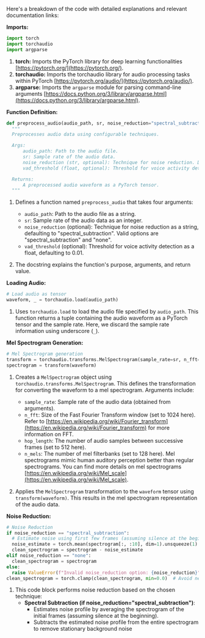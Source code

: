 Here's a breakdown of the code with detailed explanations and relevant documentation links:

**Imports:**

```python
import torch
import torchaudio
import argparse
```

1. **torch:** Imports the PyTorch library for deep learning functionalities [https://pytorch.org/](https://pytorch.org/).
2. **torchaudio:** Imports the torchaudio library for audio processing tasks within PyTorch [https://pytorch.org/audio/](https://pytorch.org/audio/).
3. **argparse:** Imports the `argparse` module for parsing command-line arguments [https://docs.python.org/3/library/argparse.html](https://docs.python.org/3/library/argparse.html).

**Function Definition:**

```python
def preprocess_audio(audio_path, sr, noise_reduction="spectral_subtraction", vad_threshold=0.01):
  """
  Preprocesses audio data using configurable techniques.

  Args:
      audio_path: Path to the audio file.
      sr: Sample rate of the audio data.
      noise_reduction (str, optional): Technique for noise reduction. Defaults to "spectral_subtraction".
      vad_threshold (float, optional): Threshold for voice activity detection. Defaults to 0.01.

  Returns:
      A preprocessed audio waveform as a PyTorch tensor.
  """
```

1. Defines a function named `preprocess_audio` that takes four arguments:
    - `audio_path`: Path to the audio file as a string.
    - `sr`: Sample rate of the audio data as an integer. 
    - `noise_reduction` (optional): Technique for noise reduction as a string, defaulting to "spectral_subtraction". Valid options are "spectral_subtraction" and "none".
    - `vad_threshold` (optional): Threshold for voice activity detection as a float, defaulting to 0.01.

2. The docstring explains the function's purpose, arguments, and return value.

**Loading Audio:**

```python
# Load audio as tensor
waveform, _ = torchaudio.load(audio_path)
```

1. Uses `torchaudio.load` to load the audio file specified by `audio_path`. This function returns a tuple containing the audio waveform as a PyTorch tensor and the sample rate.  Here, we discard the sample rate information using  underscore (`_`).

**Mel Spectrogram Generation:**

```python
# Mel Spectrogram generation
transform = torchaudio.transforms.MelSpectrogram(sample_rate=sr, n_fft=1024, hop_length=512, n_mels=128)
spectrogram = transform(waveform)
```

1. Creates a `MelSpectrogram` object using `torchaudio.transforms.MelSpectrogram`. This defines the transformation for converting the waveform to a mel spectrogram. Arguments include:
    - `sample_rate`: Sample rate of the audio data (obtained from arguments).
    - `n_fft`: Size of the Fast Fourier Transform window (set to 1024 here). Refer to [https://en.wikipedia.org/wiki/Fourier_transform](https://en.wikipedia.org/wiki/Fourier_transform) for more information on FFT.
    - `hop_length`: The number of audio samples between successive frames (set to 512 here).
    - `n_mels`: The number of mel filterbanks (set to 128 here). Mel spectrograms mimic human auditory perception better than regular spectrograms. You can find more details on mel spectrograms [https://en.wikipedia.org/wiki/Mel_scale](https://en.wikipedia.org/wiki/Mel_scale).

2. Applies the `MelSpectrogram` transformation to the `waveform` tensor using `transform(waveform)`. This results in the mel spectrogram representation of the audio data.

**Noise Reduction:**

```python
# Noise Reduction
if noise_reduction == "spectral_subtraction":
  # Estimate noise using first few frames (assuming silence at the beginning)
  noise_estimate = torch.mean(spectrogram[:, :10], dim=1).unsqueeze(1)
  clean_spectrogram = spectrogram - noise_estimate
elif noise_reduction == "none":
  clean_spectrogram = spectrogram
else:
  raise ValueError(f"Invalid noise_reduction option: {noise_reduction}")
clean_spectrogram = torch.clamp(clean_spectrogram, min=0.0)  # Avoid negative values
```

1. This code block performs noise reduction based on the chosen technique:
    - **Spectral Subtraction (if noise_reduction="spectral_subtraction")**:
        - Estimates noise profile by averaging the spectrogram of the initial frames (assuming silence at the beginning).
        - Subtracts the estimated noise profile from the entire spectrogram to remove stationary background noise
